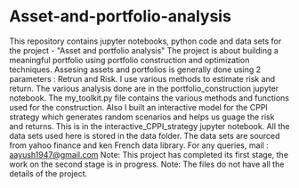 # Asset-and-portfolio-analysis
This repository contains jupyter notebooks, python code and data sets for the project - "Asset and portfolio analysis"
The project is about building a meaningful portfolio using portfolio construction and optimization techniques. 
Assesing assets and portfolios is generally done using 2 parameters : Retrun and Risk.
I use various methods to estimate risk and return.
The various analysis done are in the portfolio_construction jupyter notebook.
The my_toolkit.py file contains the various methods and functions used for the construction.
Also I built an interactive model for the CPPI strategy which generates random scenarios and helps us guage the risk and returns. This is in the interactive_CPPI_strategy jupyter notebook.
All the data sets used here is stored in the data folder. The data sets are sourced from yahoo finance and ken French data library.
For any queries, mail : aayush1947@gmail.com
Note: This project has completed its first stage, the work on the second stage is in progress. 
Note: The files do not have all the details of the project.
